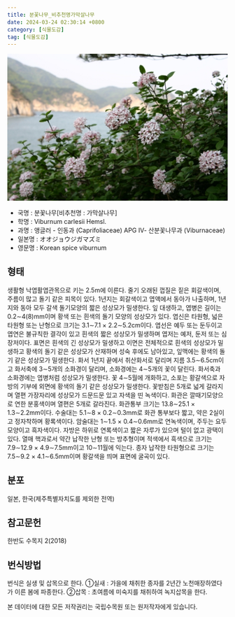 ```yaml
---
title: 분꽃나무_비추천명가막살나무
date: 2024-03-24 02:30:14 +0800
category: [식물도감]
tag: [식물도감]
---
```




![분꽃나무[비추천명 : 가막살나무]](/assets/img/fileUpload/plants/basic/Caprifoliaceae/Viburnum/16135/16135_5_th2.JPG)
- 국명 : 분꽃나무[비추천명 : 가막살나무]
- 학명 : Viburnum carlesii Hemsl.
- 과명 : 앵글러 - 인동과 (Caprifoliaceae) APG Ⅳ- 산분꽃나무과 (Viburnaceae)
- 일본명 : オオジョウジガマズミ
- 영문명 : Korean spice viburnum


## 형태
생활형 낙엽활엽관목으로 키는 2.5m에 이른다. 줄기 오래된 껍질은 짙은 회갈색이며, 주름이 많고 돌기 같은 피목이 있다. 1년지는 회갈색이고 엽액에서 동아가 나출하며, 1년지와 동아 모두 갈색 돌기모양의 짧은 성상모가 밀생한다. 잎 대생하고, 엽병은 길이는 0.2∼4(8)mm이며 황색 또는 흰색의 돌기 모양의 성상모가 있다. 엽신은 타원형, 넓은 타원형 또는 난형으로 크기는 3.1∼7.1 × 2.2∼5.2cm이다. 엽선은 예두 또는 둔두이고 엽연은 불규칙한 결각이 있고 흰색의 짧은 성상모가 밀생하며 엽저는 예저, 둔저 또는 심장저이다. 표면은 흰색의 긴 성상모가 밀생하고 이면은 전체적으로 흰색의 성상모가 밀생하고 황색의 돌기 같은 성상모가 산재하며 성숙 후에도 남아있고, 잎맥에는 황색의 돌기 같은 성상모가 밀생한다. 화서 1년지 끝에서 취산화서로 달리며 지름 3.5∼6.5cm이고 화서축에 3∼5개의 소화경이 달리며, 소화경에는 4∼5개의 꽃이 달린다. 화서축과 소화경에는 엽병처럼 성상모가 밀생한다. 꽃 4∼5월에 개화하고, 소포는 황갈색으로 자방의 기부에 외면에 황색의 돌기 같은 성상모가 밀생한다. 꽃받침은 5개로 넓게 갈라지며 열편 가장자리에 성상모가 드문드문 있고 자색을 띤 녹색이다. 화관은 깔때기모양으로 연한 분홍색이며 열편은 5개로 갈라진다. 화관통부 크기는 13.8∼25.1 × 1.3∼2.2mm이다. 수술대는 5.1∼8 × 0.2∼0.3mm로 화관 통부보다 짧고, 약은 2실이고 정자착하며 황록색이다. 암술대는 1∼1.5 × 0.4∼0.6mm로 연녹색이며, 주두는 요두 모양이고 흑자색이다. 자방은 하위로 연록색이고 짧은 자루가 있으며 털이 없고 광택이 있다. 열매 핵과로서 약간 납작한 난형 또는 방추형이며 적색에서 흑색으로 크기는 7.9∼12.9 × 4.9∼7.5mm이고 10∼11월에 익는다. 종자 납작한 타원형으로 크기는 7.5∼9.2 × 4.1∼6.5mm이며 황갈색을 띄며 표면에 굴곡이 있다.
## 분포
일본, 한국(제주특별자치도를 제외한 전역)
## 참고문헌
한반도 수목지 2(2018)
## 번식방법
번식은 실생 및 삽목으로 한다. ①실새 : 가을에 채취한 종자를 2년간 노천매장하였다가 이른 봄에 파종한다. ②삽목 : 초여름에 미숙지를 채취하여 녹지삽목을 한다.






본 데이터에 대한 모든 저작권리는 국립수목원 또는 원저작자에게 있습니다.
